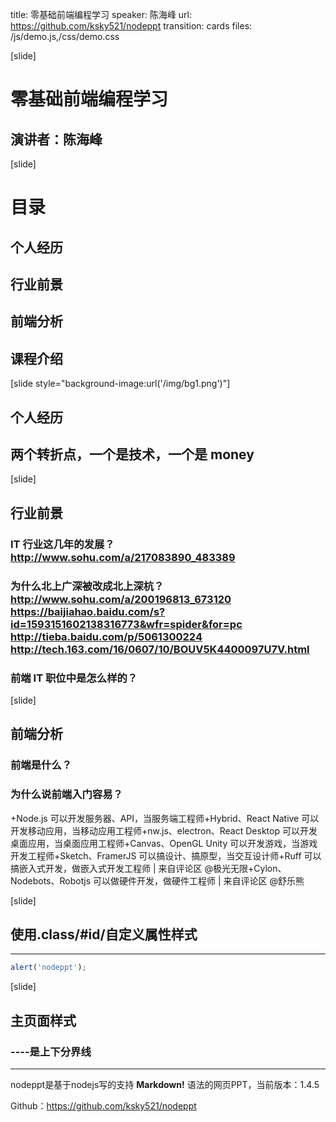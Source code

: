title: 零基础前端编程学习
speaker: 陈海峰
url: https://github.com/ksky521/nodeppt
transition: cards
files: /js/demo.js,/css/demo.css

[slide]

# 零基础前端编程学习
## 演讲者：陈海峰

[slide]
 <!-- {:&.flexbox.vleft} -->
# 目录
## 个人经历
## 行业前景
## 前端分析
## 课程介绍

[slide style="background-image:url('/img/bg1.png')"]
## 个人经历

## 两个转折点，一个是技术，一个是 money

[slide]
## 行业前景
### IT 行业这几年的发展？ http://www.sohu.com/a/217083890_483389

### 为什么北上广深被改成北上深杭？ http://www.sohu.com/a/200196813_673120 https://baijiahao.baidu.com/s?id=1593151602138316773&wfr=spider&for=pc http://tieba.baidu.com/p/5061300224 http://tech.163.com/16/0607/10/BOUV5K4400097U7V.html
### 前端 IT 职位中是怎么样的？


[slide]
## 前端分析
### 前端是什么？
### 为什么说前端入门容易？

+Node.js 可以开发服务器、API，当服务端工程师+Hybrid、React Native 可以开发移动应用，当移动应用工程师+nw.js、electron、React Desktop 可以开发桌面应用，当桌面应用工程师+Canvas、OpenGL Unity 可以开发游戏，当游戏开发工程师+Sketch、FramerJS 可以搞设计、搞原型，当交互设计师+Ruff 可以搞嵌入式开发，做嵌入式开发工程师 | 来自评论区  @极光无限+Cylon、Nodebots、Robotjs 可以做硬件开发，做硬件工程师 | 来自评论区 @舒乐熊


[slide]
## 使用.class/#id/自定义属性样式
----

```javascript
alert('nodeppt');
```

[slide]

## 主页面样式
### ----是上下分界线
----

nodeppt是基于nodejs写的支持 **Markdown!** 语法的网页PPT，当前版本：1.4.5

Github：https://github.com/ksky521/nodeppt
